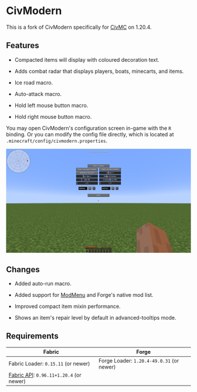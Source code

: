 # CivModern

This is a fork of CivModern specifically for [CivMC](https://civmc.net) on 1.20.4.

## Features

- Compacted items will display with coloured decoration text.

- Adds combat radar that displays players, boats, minecarts, and items.

- Ice road macro.

- Auto-attack macro.

- Hold left mouse button macro.

- Hold right mouse button macro.

You may open CivModern's configuration screen in-game with the `R` binding. Or you can modify the config file directly,
which is located at `.minecraft/config/civmodern.properties`.

![The radar configuration screen](./assets/screenshot.png)

## Changes

- Added auto-run macro.

- Added support for [ModMenu](https://modrinth.com/mod/modmenu) and Forge's native mod list.

- Improved compact item mixin performance.

- Shows an item's repair level by default in advanced-tooltips mode.

## Requirements

| Fabric                                                                         | Forge                                     |
|--------------------------------------------------------------------------------|-------------------------------------------|
| Fabric Loader: `0.15.11` (or newer)                                            | Forge Loader: `1.20.4-49.0.31` (or newer) |
| [Fabric API](https://modrinth.com/mod/fabric-api): `0.96.11+1.20.4` (or newer) |                                           |
